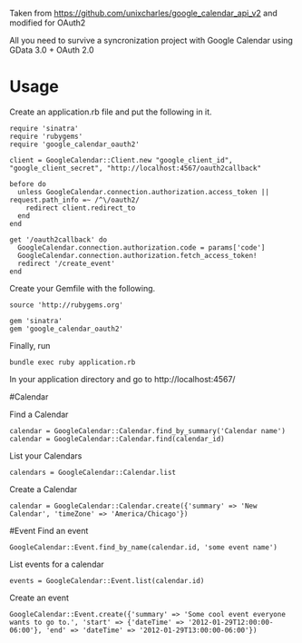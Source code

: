 Taken from https://github.com/unixcharles/google_calendar_api_v2 and modified for OAuth2

All you need to survive a syncronization project with Google Calendar using GData 3.0 + OAuth 2.0

# Usage
  Create an application.rb file and put the following in it.

    require 'sinatra'
    require 'rubygems'
    require 'google_calendar_oauth2'

    client = GoogleCalendar::Client.new "google_client_id", "google_client_secret", "http://localhost:4567/oauth2callback"

    before do
      unless GoogleCalendar.connection.authorization.access_token || request.path_info =~ /^\/oauth2/
        redirect client.redirect_to
      end
    end

    get '/oauth2callback' do
      GoogleCalendar.connection.authorization.code = params['code']
      GoogleCalendar.connection.authorization.fetch_access_token!
      redirect '/create_event'
    end

  Create your Gemfile with the following.

    source 'http://rubygems.org'

    gem 'sinatra'
    gem 'google_calendar_oauth2'

  Finally, run

    bundle exec ruby application.rb

  In your application directory and go to http://localhost:4567/

#Calendar

  Find a Calendar

    calendar = GoogleCalendar::Calendar.find_by_summary('Calendar name')
    calendar = GoogleCalendar::Calendar.find(calendar_id)

  List your Calendars

    calendars = GoogleCalendar::Calendar.list

  Create a Calendar

    calendar = GoogleCalendar::Calendar.create({'summary' => 'New Calendar', 'timeZone' => 'America/Chicago'})

#Event
  Find an event

    GoogleCalendar::Event.find_by_name(calendar.id, 'some event name')

  List events for a calendar

    events = GoogleCalendar::Event.list(calendar.id)

  Create an event

    GoogleCalendar::Event.create({'summary' => 'Some cool event everyone wants to go to.', 'start' => {'dateTime' => '2012-01-29T12:00:00-06:00'}, 'end' => 'dateTime' => '2012-01-29T13:00:00-06:00'})
